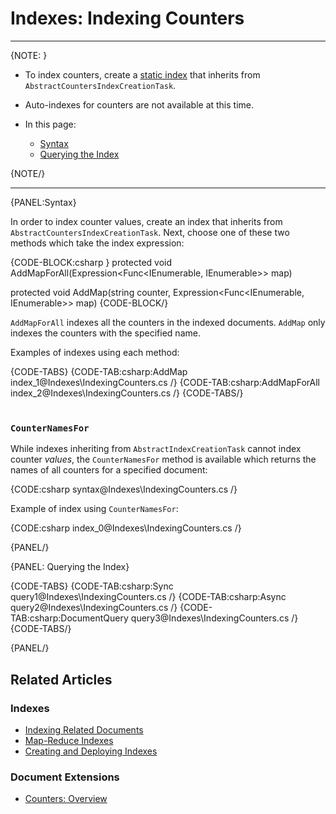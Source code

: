 # Indexes: Indexing Counters
---

{NOTE: }

* To index counters, create a [static index](../indexes/creating-and-deploying#static-indexes) 
that inherits from `AbstractCountersIndexCreationTask`.  

* Auto-indexes for counters are not available at this time.  

* In this page:  
  * [Syntax](../../document-extensions/counters/indexing-counters#syntax)  
  * [Querying the Index](../../document-extensions/counters/indexing-counters#querying-the-index)  

{NOTE/}

---

{PANEL:Syntax}

In order to index counter values, create an index that inherits from `AbstractCountersIndexCreationTask`. 
Next, choose one of these two methods which take the index expression:  

{CODE-BLOCK:csharp }
protected void AddMapForAll(Expression<Func<IEnumerable<CounterEntry>, IEnumerable>> map)

protected void AddMap(string counter, Expression<Func<IEnumerable<CounterEntry>, IEnumerable>> map)
{CODE-BLOCK/}

`AddMapForAll` indexes all the counters in the indexed documents. `AddMap` only indexes the counters with 
the specified name.  

Examples of indexes using each method:  

{CODE-TABS}
{CODE-TAB:csharp:AddMap index_1@Indexes\IndexingCounters.cs /}
{CODE-TAB:csharp:AddMapForAll index_2@Indexes\IndexingCounters.cs /}
{CODE-TABS/}  
<br/>

### `CounterNamesFor`

While indexes inheriting from `AbstractIndexCreationTask` cannot index counter _values_, the `CounterNamesFor` 
method is available which returns the names of all counters for a specified document:  

{CODE:csharp syntax@Indexes\IndexingCounters.cs /}

Example of index using `CounterNamesFor`:  

{CODE:csharp index_0@Indexes\IndexingCounters.cs /}

{PANEL/}

{PANEL: Querying the Index}  

{CODE-TABS}
{CODE-TAB:csharp:Sync query1@Indexes\IndexingCounters.cs /}
{CODE-TAB:csharp:Async query2@Indexes\IndexingCounters.cs /}
{CODE-TAB:csharp:DocumentQuery query3@Indexes\IndexingCounters.cs /}
{CODE-TABS/}

{PANEL/}

## Related Articles  

### Indexes  
- [Indexing Related Documents](../indexes/indexing-related-documents)  
- [Map-Reduce Indexes](../indexes/map-reduce-indexes)  
- [Creating and Deploying Indexes](../indexes/creating-and-deploying)  

### Document Extensions  
- [Counters: Overview](../document-extensions/counters/overview)  
